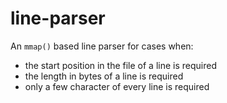 line-parser
===========

An `mmap()` based line parser for cases when:

 * the start position in the file of a line is required
 * the length in bytes of a line is required
 * only a few character of every line is required


